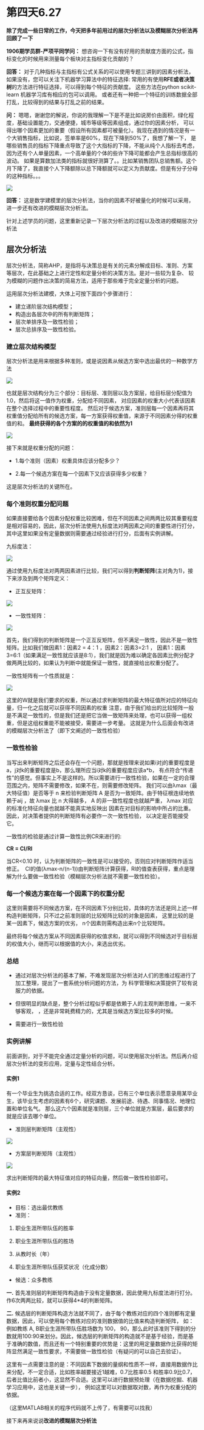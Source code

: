 # 第四天6.27

**除了完成一些日常的工作，今天把多年前用过的层次分析法以及模糊层次分析法再回顾了一下**

**1906期学员群-严项平同学问：** 想咨询一下有没有好用的贡献度方面的公式，指标变化的时候用来测量每个板块对主指标变化贡献的？

**回答：** 对于几种指标与主指标有公式关系的可以使用专题三讲到的因素分析法，如果没有，您可以关注下机器学习算法中的特征选择:
常用的有使用**RFE或者决策树**的方法进行特征选择，可以得到每个特征的贡献度。
这些方法在python scikit-learn 机器学习库有相应的包可以调用。
或者还有一种把一个特征的训练数据全部打乱，比较得到的结果与打乱之前的结果。

**问：** 嗯嗯，谢谢您的解说，你说的我理解一下是不是比如说房价由面积，绿化程度，基础设置能力，交通便捷，城市等级等因素组成，通过你的因素分析，
可以得出哪个因素更加的重要（假设所有因素都可被量化）。我现在遇到的情况是有一个大销售指标，比如说，签单率是60%，现在下降到50%了，我想了解一下，
是哪些销售员的指标下降重点导致了这个大指标的下降，不能从纯个人指标去考虑，因为还有个人单量因素，一个高单量的个体的些许下降可能都会产生总指标很高的波动。
如果是算数加法类的指标就很好测算了。。比如某销售团队总销售额。这个月下降了，我直接个人下降额除以总下降额就可以定义为贡献度。但是有分子分母的这种指标。。。

![](https://s2.ax1x.com/2019/06/27/ZnoX5T.jpg)

**回答：** 这是数学建模里的层次分析法，当你的因素不好被量化的时候可以采用，进一步还有改进的模糊层次分析法。

针对上述学员的问题，这里重新记录一下层次分析法的过程以及改进的模糊层次分析法

## 层次分析法
层次分析法，简称AHP，是指将与决策总是有关的元素分解成目标、准则、方案等层次，在此基础之上进行定性和定量分析的决策方法。是对一些较为复杂、
较为模糊的问题作出决策的简易方法，适用于那些难于完全定量分析的问题。

运用层次分析法建模，大体上可按下面四个步骤进行： 
- 建立递阶层次结构模型； 
- 构造出各层次中的所有判断矩阵； 
- 层次单排序及一致性检验； 
- 层次总排序及一致性检验。 

### 建立层次结构模型
层次分析法是用来根据多种准则，或是说因素从候选方案中选出最优的一种数学方法

![](https://s2.ax1x.com/2019/06/27/Zno7Ks.png)

也就是层次结构分为三个部分：目标层、准则层以及方案层，给目标层分配值为1.0，然后将这一值作为权重，分配给不同因素，
对应因素的权重大小代表该因素在整个选择过程中的重要性程度。
然后对于候选方案，准则层每一个因素再将其权重值分配给所有的候选方案，每一方案获得权重值，来源于不同因素分得的权重值的和。
**最终获得的各个方案的的权重值的和依然为1**

![](https://s2.ax1x.com/2019/06/27/Znobbq.png)

接下来就是权重分配的问题：

- 1.每个准则（因素）权重具体应该分配多少？

- 2.每一个候选方案在每一个因素下又应该获得多少权重？

这是层次分析法的关键所在。

### 每个准则权重分配问题
如果直接要给各个因素分配权重比较困难，但在不同因素之间两两比较其重要程度是相对容易的，因此，层次分析法使用九标度法对两因素之间的重要性进行打分，
其中这里如果没有定量数据则需要通过经验进行打分，后面有实例讲解。

九标度法：

![](https://s2.ax1x.com/2019/06/27/Zn7kOs.png)

通过使用九标度法对两两因素进行比较，我们可以得到**判断矩阵**(主对角为1)，接下来涉及到两个矩阵定义：

- 正互反矩阵：

![](https://s2.ax1x.com/2019/06/27/Znoovj.png)

- 一致性矩阵：

![](https://s2.ax1x.com/2019/06/27/ZnoI2Q.png)

首先，我们得到的判断矩阵是一个正互反矩阵，但不满足一致性，因此不是一致性矩阵。比如我们做因素1：因素2 = 4：1 ，因素2：因素3=2:1 ，
因素1：因素3=6:1（如果满足一致性就应该是8:1），我们就是因为难以确定各因素比例分配才做两两比较的，如果认为判断中就能保证一致性，就直接给出权重分配了。

一致性矩阵有一个性质就是：

![](https://s2.ax1x.com/2019/06/27/Zno58g.png)

这里的W就是我们要求的权重，所以通过求判断矩阵的最大特征值所对应的特征向量，归一化之后就可以获得不同因素的权重
注意，由于我们给出的比较矩阵一般是不满足一致性的，但是我们还是把它当做一致矩阵来处理，也可以获得一组权重，但是这组权重能不能被接受，需要进一步考量。
这就是为什么后面会有改进的模糊层次分析法了（即下文阐述的一致性检验）

### 一致性检验
当写出来判断矩阵之后还会存在一个问题，那就是按理来说如果i对j的重要程度是a，j对k的重要程度是b，那么理所应当i对k的重要程度应该a*b，
有点符合“传递性”的感觉。但事实上不是这样的。所以需要进行一致性检验，如果在一定的合理范围之内，矩阵不需要修改，如果不在，则需要修改矩阵。
我们可以由λmax（最大特征值）是否等于 n 来检验判断矩阵 A 是否为一致矩阵。由于特征根连续地依赖于aij ，故 λmax 比 n 大得越多， A 的非一致性程度也就越严重，
λmax 对应的标准化特征向量也就越不能真实地反映出 因素在对目标的影响中所占的比重。因此，对决策者提供的判断矩阵有必要作一次一致性检验，
以决定是否能接受它。

一致性的检验是通过计算一致性比例CR来进行的:

**CR = CI/RI**

当CR<0.10 时，认为判断矩阵的一致性是可以接受的，否则应对判断矩阵作适当修正。 
CI的值(λmax-n/(n-1))由判断矩阵计算获得，RI的值查表获得，重点是理解为什么要做一致性检验（模糊层次分析法就不需要一致性检验）。

### 每一个候选方案在每一个因素下的权重分配

这里则需要将不同候选方案，在不同因素下分别比较，具体的方法还是同上述一样构造判断矩阵，只不过之前准则层的比较矩阵比较的对象是因素，
这里比较的是某一因素下，候选方案的优劣， n个因素则需构造出来n个比较矩阵。

最终将每个候选方案从不同因素获得的权值求和，就可以得到不同候选对于目标层的权值大小，继而可以根据值的大小，来选出优劣。

### 总结
- 通过对层次分析法的基本了解，不难发现层次分析法对人们的思维过程进行了加工整理，提出了一套系统分析问题的方法，为
科学管理和决策提供了较有说服力的依据。  

- 但很明显的缺点是，整个分析过程似乎都是依赖于人的主观判断思维，一来不够客观，
，还是非常耗费精力的，尤其是当候选方案比较多的时候。

- 需要进行一致性检验

### 实例讲解
前面讲到，对于不能完全通过定量分析的问题，可以使用层次分析法。然后再介绍层次分析法的变形应用，定量与定性结合分析。

#### 实例1
有一个毕业生为挑选合适的工作。经双方恳谈，已有三个单位表示愿意录用某毕业生，该毕业生考虑的因素有6个，研究课题、发展前途、待遇、同事情况、地理位置和单位名气。 
那么这六个因素就是准则层，三个单位就是方案层，最后要求的就是应该去哪个单位。

- 准则层判断矩阵（主观性） 

![](https://s2.ax1x.com/2019/06/27/ZnoHrn.png)

- 方案层判断矩阵（主观性）

![](https://s2.ax1x.com/2019/06/27/ZnoLV0.png)

求出判断矩阵的最大特征值对应的特征向量，然后做一致性检验即可。

#### 实例2
- 目标：选出最优教练
- 准则：  

1. 职业生涯所带队伍的胜率      

2. 职业生涯所带队伍的胜场            

3. 从教时长（年）          

4. 职业生涯所带队伍获奖状况（化成分数）

- 候选：众多教练

**一.** 首先准则层的判断矩阵构造由于没有定量数据，因此使用九标度法进行打分。作6次两两比较，就可以获得4*4的判断矩阵。

**二.** 候选层的判断矩阵构造方法就不同了，由于每个教练对应的四个准则都有定量数据，因此，可以使用每个教练对应的准则数据值的比值来构造判断矩阵，
如：例如教练 A, B职业生涯所带队伍胜场数为 100， 90，那么此时该准则下得到的分数就用100:90来划分。因此，候选层的判断矩阵的构造就不是基于经验，而是基于准确的数值，而且还有一个特别重要的优势是：这里的用定量数据作比获得的矩阵显然满足一致性要求，不需要做一致性检验（有疑问的可以自己去验证）。

这里有一点需要注意的是：不同因素下数据的量纲和性质不一样，直接用数据作比来分配，不一定合适，比如胜率越要接近1越难，0.7比胜率0.5 和胜率0.9比0.7，
后者比值比前者小，这显然不合适。这里可以进行数据预处理（在数据挖掘、机器学习应用中，这也是关键一步）， 例如这里可以对数据取对数，再作为权重分配的依据。

（这里MATLAB相关的程序代码就不上传了，有需要可以找我）

接下来再来说说**改进的模糊层次分析法**



